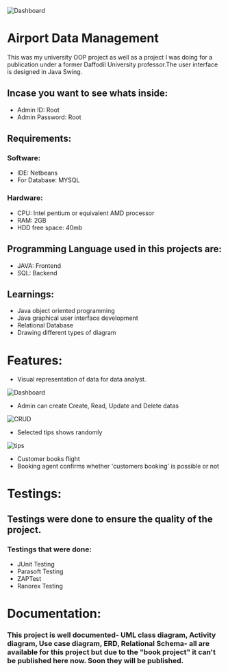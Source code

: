 ![Dashboard](https://github.com/yeamin21/Airport_Data_Management/blob/master/src/warehouse/resourses/DashboardSS.png)

# Airport Data Management

 This was my university OOP project as well as a project I was doing for a publication under a former Daffodil University professor.The user interface is designed in Java Swing. 

## Incase you want to see whats inside:
* Admin ID: Root
* Admin Password: Root
## Requirements:
 ### Software:
* IDE: Netbeans
* For Database: MYSQL
### Hardware: 
* CPU: Intel pentium or equivalent AMD processor
* RAM: 2GB
* HDD free space: 40mb
 
## Programming Language used in this projects are:
* JAVA: Frontend
* SQL: Backend

## Learnings:
* Java object oriented programming
* Java graphical user interface development
* Relational Database
* Drawing different types of diagram

# Features:
* Visual representation of data for data analyst.

![Dashboard](https://github.com/yeamin21/Airport_Data_Management/blob/master/src/warehouse/resourses/SS_Dashboard.png)

*  Admin can create Create, Read, Update and Delete datas

![CRUD](https://github.com/yeamin21/Airport_Data_Management/blob/master/src/warehouse/resourses/SS_manageAirport.png)

* Selected tips shows randomly

![tips](https://github.com/yeamin21/Airport_Data_Management/blob/master/src/warehouse/resourses/SS_Tips.png)

* Customer books flight
* Booking agent confirms whether 'customers booking' is possible or not


# Testings:
## Testings were done to ensure the quality of the project.
### Testings that were done:
* JUnit Testing
* Parasoft Testing
* ZAPTest
* Ranorex Testing

# Documentation:

### This project is well documented- UML class diagram, Activity diagram, Use case diagram, ERD, Relational Schema- all are available for this project but due to the "book project" it can't be published here now. Soon they will be published.

